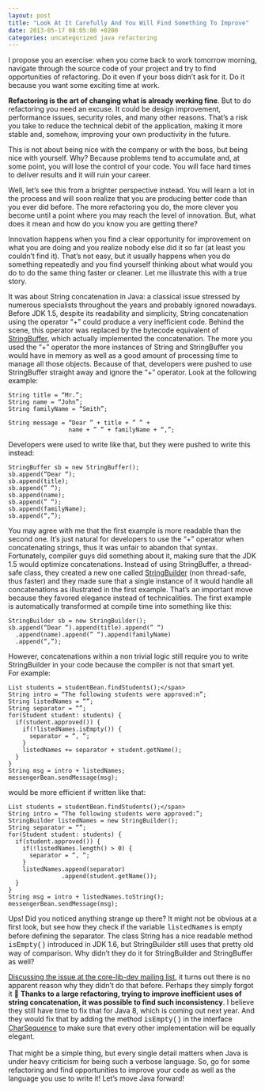 ```yaml
---
layout: post
title: "Look At It Carefully And You Will Find Something To Improve"
date: 2013-05-17 08:05:00 +0200
categories: uncategorized java refactoring
---
```


I propose you an exercise: when you come back to work tomorrow morning, navigate through the source code of your project and try to find opportunities of refactoring. Do it even if your boss didn’t ask for it. Do it because you want some exciting time at work.

<b>Refactoring is the art of changing what is already working fine</b>. But to do refactoring you need an excuse. It could be design improvement, performance issues, security roles, and many other reasons. That’s a risk you take to reduce the technical debit of the application, making it more stable and, somehow, improving your own productivity in the future.

This is not about being nice with the company or with the boss, but being nice with yourself. Why? Because problems tend to accumulate and, at some point, you will lose the control of your code. You will face hard times to deliver results and it will ruin your career.

Well, let’s see this from a brighter perspective instead. You will learn a lot in the process and will soon realize that you are producing better code than you ever did before. The more refactoring you do, the more clever you become until a point where you may reach the level of innovation. But, what does it mean and how do you know you are getting there?

Innovation happens when you find a clear opportunity for improvement on what you are doing and you realize nobody else did it so far (at least you couldn’t find it). That’s not easy, but it usually happens when you do something repeatedly and you find yourself thinking about what would you do to do the same thing faster or cleaner. Let me illustrate this with a true story.

It was about String concatenation in Java: a classical issue stressed by numerous specialists throughout the years and probably ignored nowadays. Before JDK 1.5, despite its readability and simplicity, String concatenation using the operator “+” could produce a very inefficient code. Behind the scene, this operator was replaced by the bytecode equivalent of <a href="http://docs.oracle.com/javase/7/docs/api/java/lang/StringBuffer.html" target="_blank">StringBuffer</a>, which actually implemented the concatenation. The more you used the “+” operator the more instances of String and StringBuffer you would have in memory as well as a good amount of processing time to manage all those objects. Because of that, developers were pushed to use StringBuffer straight away and ignore the “+” operator. Look at the following example:

```
String title = “Mr.”;
String name = “John”;
String familyName = “Smith”;

String message = “Dear ” + title + ” ” +
                 name + ” ” + familyName + “,”;
```

Developers were used to write like that, but they were pushed to write this instead:

```
StringBuffer sb = new StringBuffer();
sb.append(“Dear “);
sb.append(title);
sb.append(” “);
sb.append(name);
sb.append(” “);
sb.append(familyName);
sb.append(“,”);
```

You may agree with me that the first example is more readable than the second one. It’s just natural for developers to use the “+” operator when concatenating strings, thus it was unfair to </span>abandon that syntax. Fortunately, compiler guys did something about it, making sure that the JDK 1.5 would optimize concatenations. Instead of using StringBuffer, a thread-safe class, they created a new one called <a href="http://docs.oracle.com/javase/7/docs/api/java/lang/StringBuilder.html" target="_blank">StringBuilder</a> (non thread-safe, thus faster) and they made sure that a single instance of it would handle all concatenations as illustrated in the first example. That’s an important move because they favored elegance instead of technicalities. The first example is automatically transformed at compile time into something like this:

```
StringBuilder sb = new StringBuilder();
sb.append(“Dear “).append(title).append(” “)
  .append(name).append(” “).append(familyName)
  .append(“,”);
```

However, concatenations within a non trivial logic still require you to write StringBuilder in your code because the compiler is not that smart yet. For example:

```
List students = studentBean.findStudents();</span>
String intro = “The following students were approved:n”;
String listedNames = “”;
String separator = “”;
for(Student student: students) {
  if(student.approved()) {
    if(!listedNames.isEmpty()) {
      separator = “, “;
    }
    listedNames += separator + student.getName();
  }
}
String msg = intro + listedNames;
messengerBean.sendMessage(msg);
```

would be more efficient if written like that:

```
List students = studentBean.findStudents();</span>
String intro = “The following students were approved:”;
StringBuilder listedNames = new StringBuilder();
String separator = “”;
for(Student student: students) {
  if(student.approved()) {
    if(!listedNames.length() > 0) {
      separator = “, “;
    }
    listedNames.append(separator)
               .append(student.getName());
  }
}
String msg = intro + listedNames.toString();
messengerBean.sendMessage(msg);
```

Ups! Did you noticed anything strange up there? It might not be obvious at a first look, but see how they check if the variable </span><span style="font-family: Courier New, Courier, monospace;">listedNames</span><span style="font-family: inherit;"> is empty before defining the separator. The class String has a nice readable method </span><span style="font-family: Courier New, Courier, monospace;">isEmpty()</span><span style="font-family: inherit;"> introduced in JDK 1.6, but StringBuilder still uses that pretty old way of comparison. Why didn’t they do it for StringBuilder and StringBuffer as well?</span>

<a href="http://mail.openjdk.java.net/pipermail/core-libs-dev/2013-February/014433.html" style="font-family: inherit;" target="_blank">Discussing the issue at the core-lib-dev mailing list</a><span style="font-family: inherit;">, it turns out there is no apparent reason why they didn’t do that before. Perhaps they simply forgot it 🙂 <b>Thanks to a large refactoring, trying to improve </b></span><b>inefficient</b><span style="font-family: inherit;"><b> uses of string concatenation, it was possible to find such inconsistency</b>. I believe they still have time to fix that for Java 8, which is coming out next year. And they would fix that by adding the method </span><span style="font-family: Courier New, Courier, monospace;">isEmpty()</span><span style="font-family: inherit;"> in the interface <a href="http://docs.oracle.com/javase/7/docs/api/java/lang/CharSequence.html" target="_blank">CharSequence</a> to make sure that every other implementation will be equally elegant.</span><br/><span style="font-family: inherit;"><br/></span> <span style="font-family: inherit;">That might be a simple thing, but every single detail matters when Java is under heavy criticism for being such a verbose language. So, go for some refactoring and find opportunities to improve your code as well as the language you use to write it! Let’s move Java forward!</span>
